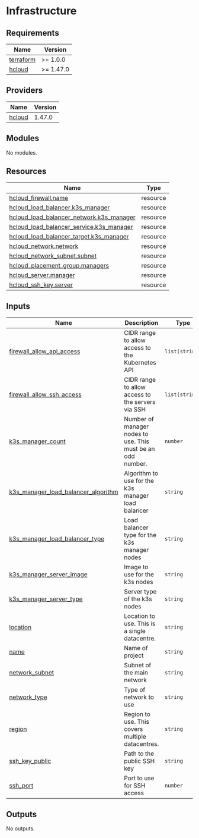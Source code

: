 # Infrastructure

<!-- BEGIN_TF_DOCS -->
## Requirements

| Name | Version |
|------|---------|
| <a name="requirement_terraform"></a> [terraform](#requirement\_terraform) | >= 1.0.0 |
| <a name="requirement_hcloud"></a> [hcloud](#requirement\_hcloud) | >= 1.47.0 |

## Providers

| Name | Version |
|------|---------|
| <a name="provider_hcloud"></a> [hcloud](#provider\_hcloud) | 1.47.0 |

## Modules

No modules.

## Resources

| Name | Type |
|------|------|
| [hcloud_firewall.name](https://registry.terraform.io/providers/hetznercloud/hcloud/latest/docs/resources/firewall) | resource |
| [hcloud_load_balancer.k3s_manager](https://registry.terraform.io/providers/hetznercloud/hcloud/latest/docs/resources/load_balancer) | resource |
| [hcloud_load_balancer_network.k3s_manager](https://registry.terraform.io/providers/hetznercloud/hcloud/latest/docs/resources/load_balancer_network) | resource |
| [hcloud_load_balancer_service.k3s_manager](https://registry.terraform.io/providers/hetznercloud/hcloud/latest/docs/resources/load_balancer_service) | resource |
| [hcloud_load_balancer_target.k3s_manager](https://registry.terraform.io/providers/hetznercloud/hcloud/latest/docs/resources/load_balancer_target) | resource |
| [hcloud_network.network](https://registry.terraform.io/providers/hetznercloud/hcloud/latest/docs/resources/network) | resource |
| [hcloud_network_subnet.subnet](https://registry.terraform.io/providers/hetznercloud/hcloud/latest/docs/resources/network_subnet) | resource |
| [hcloud_placement_group.managers](https://registry.terraform.io/providers/hetznercloud/hcloud/latest/docs/resources/placement_group) | resource |
| [hcloud_server.manager](https://registry.terraform.io/providers/hetznercloud/hcloud/latest/docs/resources/server) | resource |
| [hcloud_ssh_key.server](https://registry.terraform.io/providers/hetznercloud/hcloud/latest/docs/resources/ssh_key) | resource |

## Inputs

| Name | Description | Type | Default | Required |
|------|-------------|------|---------|:--------:|
| <a name="input_firewall_allow_api_access"></a> [firewall\_allow\_api\_access](#input\_firewall\_allow\_api\_access) | CIDR range to allow access to the Kubernetes API | `list(string)` | <pre>[<br>  "0.0.0.0/0",<br>  "::/0"<br>]</pre> | no |
| <a name="input_firewall_allow_ssh_access"></a> [firewall\_allow\_ssh\_access](#input\_firewall\_allow\_ssh\_access) | CIDR range to allow access to the servers via SSH | `list(string)` | <pre>[<br>  "0.0.0.0/0",<br>  "::/0"<br>]</pre> | no |
| <a name="input_k3s_manager_count"></a> [k3s\_manager\_count](#input\_k3s\_manager\_count) | Number of manager nodes to use. This must be an odd number. | `number` | `1` | no |
| <a name="input_k3s_manager_load_balancer_algorithm"></a> [k3s\_manager\_load\_balancer\_algorithm](#input\_k3s\_manager\_load\_balancer\_algorithm) | Algorithm to use for the k3s manager load balancer | `string` | `"round_robin"` | no |
| <a name="input_k3s_manager_load_balancer_type"></a> [k3s\_manager\_load\_balancer\_type](#input\_k3s\_manager\_load\_balancer\_type) | Load balancer type for the k3s manager nodes | `string` | `"lb11"` | no |
| <a name="input_k3s_manager_server_image"></a> [k3s\_manager\_server\_image](#input\_k3s\_manager\_server\_image) | Image to use for the k3s nodes | `string` | `"ubuntu-24.04"` | no |
| <a name="input_k3s_manager_server_type"></a> [k3s\_manager\_server\_type](#input\_k3s\_manager\_server\_type) | Server type of the k3s nodes | `string` | `"cx22"` | no |
| <a name="input_location"></a> [location](#input\_location) | Location to use. This is a single datacentre. | `string` | `"nbg1"` | no |
| <a name="input_name"></a> [name](#input\_name) | Name of project | `string` | `"infrastructure"` | no |
| <a name="input_network_subnet"></a> [network\_subnet](#input\_network\_subnet) | Subnet of the main network | `string` | `"10.0.0.0/16"` | no |
| <a name="input_network_type"></a> [network\_type](#input\_network\_type) | Type of network to use | `string` | `"cloud"` | no |
| <a name="input_region"></a> [region](#input\_region) | Region to use. This covers multiple datacentres. | `string` | `"eu-central"` | no |
| <a name="input_ssh_key_public"></a> [ssh\_key\_public](#input\_ssh\_key\_public) | Path to the public SSH key | `string` | `"~/.ssh/id_ed25519.pub"` | no |
| <a name="input_ssh_port"></a> [ssh\_port](#input\_ssh\_port) | Port to use for SSH access | `number` | `22` | no |

## Outputs

No outputs.
<!-- END_TF_DOCS -->

